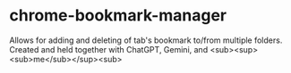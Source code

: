 # chrome-bookmark-manager
Allows for adding and deleting of tab's bookmark to/from multiple folders. Created and held together with ChatGPT, Gemini, and &lt;sub>&lt;sup>&lt;sub>me&lt;/sub>&lt;/sup>&lt;sub>
